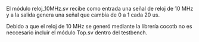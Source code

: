 El módulo reloj_10MHz.sv recibe como entrada una señal de reloj de 10 MHz y a la salida genera una señal que cambia de 0 a 1 cada 20 us.

Debido a que el reloj de 10 MHz se generó mediante la librería cocotb no es neccesario incluir el módulo Top.sv dentro del testbench.